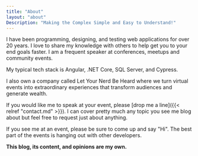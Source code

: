 ```yaml
---
title: "About"
layout: "about"
Description: "Making the Complex Simple and Easy to Understand!"
---
```


I have been programming, designing, and testing web applications for over 20 years.  I love to share my knowledge with others to help get you to your end goals faster.  I am a frequent speaker at conferences, meetups and community events.

My typical tech stack is Angular, .NET Core, SQL Server, and Cypress.

I also own a company called Let Your Nerd Be Heard where we turn virtual events into extraordinary experiences that transform audiences and generate wealth.

If you would like me to speak at your event, please [drop me a line]({{< relref "contact.md" >}}).  I can cover pretty much any topic you see me blog about but feel free to request just about anything.

If you see me at an event, please be sure to come up and say "Hi".  The best part of the events is hanging out with other developers.

**This blog, its content, and opinions are my own.**
